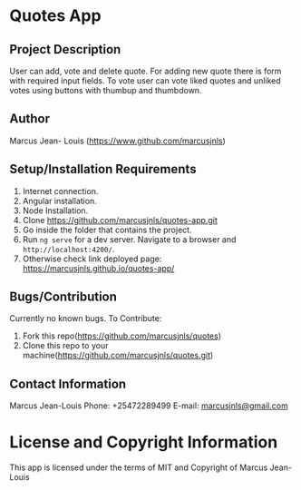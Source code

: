 
# Quotes App


## Project Description
User can add, vote and delete quote. For adding new quote there is form with required input fields. To vote user can vote liked quotes and unliked votes using buttons with thumbup and thumbdown.

## Author 
Marcus Jean- Louis (https://www.github.com/marcusjnls)

## Setup/Installation Requirements
1. Internet connection.
2. Angular installation.
3. Node Installation.
4. Clone https://github.com/marcusjnls/quotes-app.git
5. Go inside the folder that contains the project.
6. Run `ng serve` for a dev server. Navigate to a browser and `http://localhost:4200/`.
7. Otherwise check link deployed page: https://marcusjnls.github.io/quotes-app/


## Bugs/Contribution
Currently no known bugs.
To Contribute:
1. Fork this repo(https://github.com/marcusjnls/quotes)
2. Clone this repo to your machine(https://github.com/marcusjnls/quotes.git)

## Contact Information
Marcus Jean-Louis
Phone: +25472289499
E-mail: marcusjnls@gmail.com

# License and Copyright Information

This app is licensed under the terms of MIT and Copyright of Marcus Jean-Louis
